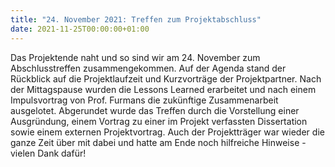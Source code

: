```yaml
---
title: "24. November 2021: Treffen zum Projektabschluss"
date: 2021-11-25T00:00:00+01:00
---
```



Das Projektende naht und so sind wir am 24. November zum Abschlusstreffen zusammengekommen. Auf der Agenda stand der Rückblick auf die Projektlaufzeit und Kurzvorträge der Projektpartner. Nach der Mittagspause wurden die Lessons Learned erarbeitet und nach einem Impulsvortrag von Prof. Furmans die zukünftige Zusammenarbeit ausgelotet. Abgerundet wurde das Treffen durch die Vorstellung einer Ausgründung, einem Vortrag zu einer im Projekt verfassten Dissertation sowie einem externen Projektvortrag. Auch der Projektträger war wieder die ganze Zeit über mit dabei und hatte am Ende noch hilfreiche Hinweise - vielen Dank dafür!
